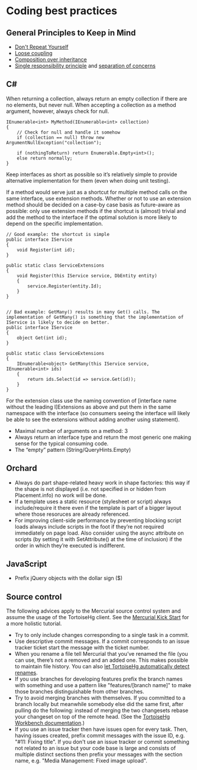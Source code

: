 # Coding best practices



## General Principles to Keep in Mind

- [Don't Repeat Yourself](http://en.wikipedia.org/wiki/Don%27t_repeat_yourself)
- [Loose coupling](http://en.wikipedia.org/wiki/Loose_coupling)
- [Composition over inheritance](http://en.wikipedia.org/wiki/Composition_over_inheritance)
- [Single responsibility principle](http://en.wikipedia.org/wiki/Single_responsibility_principle) and [separation of concerns](http://en.wikipedia.org/wiki/Separation_of_concerns)


## C\# 

When returning a collection, always return an empty collection if there are no elements, but never null. When accepting a collection as a method argument, however, always check for null.

	IEnumerable<int> MyMethod(IEnumerable<int> collection)
	{
	    // Check for null and handle it somehow
	    if (collection == null) throw new ArgumentNullException("collection");
	
	    if (nothingToReturn) return Enumerable.Empty<int>();
	    else return normally;
	}

Keep interfaces as short as possible so it’s relatively simple to provide alternative implementation for them (even when doing unit testing).

If a method would serve just as a shortcut for multiple method calls on the same interface, use extension methods. Whether or not to use an extension method should be decided on a case-by case basis as future-aware as possible: only use extension methods if the shortcut is (almost) trivial and add the method to the interface if the optimal solution is more likely to depend on the specific implementation.

	// Good example: the shortcut is simple
	public interface IService
	{
	    void Register(int id);
	}
	
	public static class ServiceExtensions
	{
	    void Register(this IService service, DbEntity entity)
	    {
	        service.Register(entity.Id);
	    }
	}


	// Bad example: GetMany() results in many Get() calls. The implementation of GetMany() is something that the implementation of IService is likely to decide on better.
    public interface IService
    {
        object Get(int id);
    }

    public static class ServiceExtensions
    {
        IEnumerable<object> GetMany(this IService service, IEnumerable<int> ids)
        {
            return ids.Select(id => service.Get(id));
        }
    }

For the extension class use the naming convention of [interface name without the leading I]Extensions as above and put them in the same namespace with the interface (so consumers seeing the interface will likely be able to see the extensions without adding another using statement).

- Maximal number of arguments on a method: 3
- Always return an interface type and return the most generic one making sense for the typical consuming code.
- The “empty” pattern (String/QueryHints.Empty)


## Orchard

- Always do part shape-related heavy work in shape factories: this way if the shape is not displayed (i.e. not specified in or hidden from Placement.info) no work will be done.
- If a template uses a static resource (stylesheet or script) always include/require it there even if the template is part of a bigger layout where those resoruces are already referenced.
- For improving client-side performance by preventing blocking script loads always include scripts in the foot if they’re not required immediately on page load. Also consider using the async attribute on scripts (by setting it with SetAttribute() at the time of inclusion) if the order in which they’re executed is indifferent.


## JavaScript

- Prefix jQuery objects with the dollar sign ($)


## Source control

The following advices apply to the Mercurial source control system and assume the usage of the TortoiseHg client. See the [Mercurial Kick Start](http://mercurial.aragost.com/kick-start/en/) for a more holistic tutorial.

- Try to only include changes corresponding to a single task in a commit.
- Use descriptive commit messages. If a commit corresponds to an issue tracker ticket start the message with the ticket number.
- When you rename a file tell Mercurial that you’ve renamed the file (you can use, there’s not a removed and an added one. This makes possible to maintain file history. You can also [let TortoiseHg automatically detect renames](http://tortoisehg.bitbucket.org/manual/2.0/guess.html).
- If you use branches for developing features prefix the branch names with something and use a pattern like "features/[branch name]" to make those branches distinguishable from other branches.
- Try to avoid merging branches with themselves. If you committed to a branch locally but meanwhile somebody else did the same first, after pulling do the following: instead of merging the two changesets rebase your changeset on top of the remote head. (See the [TortoiseHg Workbench documentation](http://tortoisehg.bitbucket.org/manual/2.0/workbench.html).)
- If you use an issue tracker then have issues open for every task. Then, having issues created, prefix commit messages with the issue ID, e.g. "#11: Fixing title". If you don't use an issue tracker or commit something not related to an issue but your code base is large and consists of multiple distinct sections then prefix your messages with the section name, e.g. "Media Management: Fixed image upload".